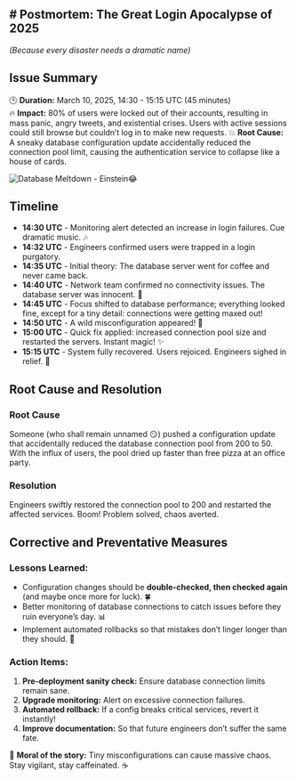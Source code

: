 ## **# Postmortem: The Great Login Apocalypse of 2025**

_(Because every disaster needs a dramatic name)_

## **Issue Summary**
🕒 **Duration:** March 10, 2025, 14:30 - 15:15 UTC (45 minutes)  
🔥 **Impact:** 80% of users were locked out of their accounts, resulting in mass panic, angry tweets, and existential crises. Users with active sessions could still browse but couldn’t log in to make new requests. 
💥 **Root Cause:** A sneaky database configuration update accidentally reduced the connection pool limit, causing the authentication service to collapse like a house of cards. 

![Database Meltdown - Einstein😂](https://media.makeameme.org/created/database-connector-error.jpg)  

## **Timeline**
- **14:30 UTC** - Monitoring alert detected an increase in login failures. Cue dramatic music. 🎶
- **14:32 UTC** - Engineers confirmed users were trapped in a login purgatory.
- **14:35 UTC** - Initial theory: The database server went for coffee and never came back.
- **14:40 UTC** - Network team confirmed no connectivity issues. The database server was innocent. 🚀
- **14:45 UTC** - Focus shifted to database performance; everything looked fine, except for a tiny detail: connections were getting maxed out!
- **14:50 UTC** - A wild misconfiguration appeared! 🧐
- **15:00 UTC** - Quick fix applied: increased connection pool size and restarted the servers. Instant magic! ✨
- **15:15 UTC** - System fully recovered. Users rejoiced. Engineers sighed in relief. 🍻

## **Root Cause and Resolution**
### **Root Cause**
Someone (who shall remain unnamed 😏) pushed a configuration update that accidentally reduced the database connection pool from 200 to 50. With the influx of users, the pool dried up faster than free pizza at an office party. 

### **Resolution**
Engineers swiftly restored the connection pool to 200 and restarted the affected services. Boom! Problem solved, chaos averted.

## **Corrective and Preventative Measures**
### **Lessons Learned:**
- Configuration changes should be **double-checked, then checked again** (and maybe once more for luck). 🍀
- Better monitoring of database connections to catch issues before they ruin everyone’s day. 📊
- Implement automated rollbacks so that mistakes don’t linger longer than they should. 🔄

### **Action Items:**
1. **Pre-deployment sanity check:** Ensure database connection limits remain sane.
2. **Upgrade monitoring:** Alert on excessive connection failures.
3. **Automated rollback:** If a config breaks critical services, revert it instantly!
4. **Improve documentation:** So that future engineers don’t suffer the same fate. 

🚀 **Moral of the story:** Tiny misconfigurations can cause massive chaos. Stay vigilant, stay caffeinated. ☕


